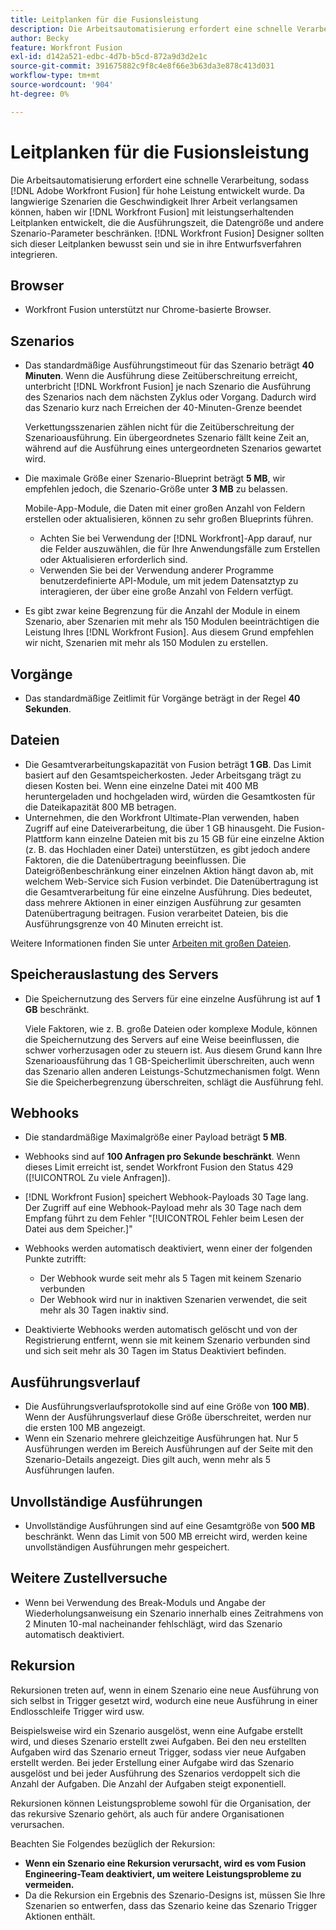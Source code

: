 ```yaml
---
title: Leitplanken für die Fusionsleistung
description: Die Arbeitsautomatisierung erfordert eine schnelle Verarbeitung und  [!DNL Adobe Workfront Fusion]  daher für hohe Leistung. Da langwierige Szenarien die Geschwindigkeit Ihrer Arbeit verlangsamen können, haben wir  [!DNL Workfront Fusion]  leistungserhaltende Leitplanken entwickelt, die die Ausführungszeit, die Datengröße und andere Szenario-Parameter begrenzen. [!DNL Workfront Fusion] Designer sollten sich dieser Leitplanken bewusst sein und sie in ihre Designpraktiken integrieren.
author: Becky
feature: Workfront Fusion
exl-id: d142a521-edbc-4d7b-b5cd-872a9d3d2e1c
source-git-commit: 391675882c9f8c4e8f66e3b63da3e878c413d031
workflow-type: tm+mt
source-wordcount: '904'
ht-degree: 0%

---
```


# Leitplanken für die Fusionsleistung

Die Arbeitsautomatisierung erfordert eine schnelle Verarbeitung, sodass [!DNL Adobe Workfront Fusion] für hohe Leistung entwickelt wurde. Da langwierige Szenarien die Geschwindigkeit Ihrer Arbeit verlangsamen können, haben wir [!DNL Workfront Fusion] mit leistungserhaltenden Leitplanken entwickelt, die die Ausführungszeit, die Datengröße und andere Szenario-Parameter beschränken. [!DNL Workfront Fusion] Designer sollten sich dieser Leitplanken bewusst sein und sie in ihre Entwurfsverfahren integrieren.

## Browser

* Workfront Fusion unterstützt nur Chrome-basierte Browser.

## Szenarios

* Das standardmäßige Ausführungstimeout für das Szenario beträgt **40 Minuten**. Wenn die Ausführung diese Zeitüberschreitung erreicht, unterbricht [!DNL Workfront Fusion] je nach Szenario die Ausführung des Szenarios nach dem nächsten Zyklus oder Vorgang. Dadurch wird das Szenario kurz nach Erreichen der 40-Minuten-Grenze beendet

  Verkettungsszenarien zählen nicht für die Zeitüberschreitung der Szenarioausführung. Ein übergeordnetes Szenario fällt keine Zeit an, während auf die Ausführung eines untergeordneten Szenarios gewartet wird.
* Die maximale Größe einer Szenario-Blueprint beträgt **5 MB**, wir empfehlen jedoch, die Szenario-Größe unter **3 MB** zu belassen.

  Mobile-App-Module, die Daten mit einer großen Anzahl von Feldern erstellen oder aktualisieren, können zu sehr großen Blueprints führen.

   * Achten Sie bei Verwendung der [!DNL Workfront]-App darauf, nur die Felder auszuwählen, die für Ihre Anwendungsfälle zum Erstellen oder Aktualisieren erforderlich sind.
   * Verwenden Sie bei der Verwendung anderer Programme benutzerdefinierte API-Module, um mit jedem Datensatztyp zu interagieren, der über eine große Anzahl von Feldern verfügt.

* Es gibt zwar keine Begrenzung für die Anzahl der Module in einem Szenario, aber Szenarien mit mehr als 150 Modulen beeinträchtigen die Leistung Ihres [!DNL Workfront Fusion]. Aus diesem Grund empfehlen wir nicht, Szenarien mit mehr als 150 Modulen zu erstellen.

## Vorgänge

* Das standardmäßige Zeitlimit für Vorgänge beträgt in der Regel **40 Sekunden**.

<!--
* The operation timeout for calls to Adobe Workfront is **120 seconds**.
-->

## Dateien

* Die Gesamtverarbeitungskapazität von Fusion beträgt **1 GB**. Das Limit basiert auf den Gesamtspeicherkosten. Jeder Arbeitsgang trägt zu diesen Kosten bei. Wenn eine einzelne Datei mit 400 MB heruntergeladen und hochgeladen wird, würden die Gesamtkosten für die Dateikapazität 800 MB betragen.
* Unternehmen, die den Workfront Ultimate-Plan verwenden, haben Zugriff auf eine Dateiverarbeitung, die über 1 GB hinausgeht. Die Fusion-Plattform kann einzelne Dateien mit bis zu 15 GB für eine einzelne Aktion (z. B. das Hochladen einer Datei) unterstützen, es gibt jedoch andere Faktoren, die die Datenübertragung beeinflussen. Die Dateigrößenbeschränkung einer einzelnen Aktion hängt davon ab, mit welchem Web-Service sich Fusion verbindet. Die Datenübertragung ist die Gesamtverarbeitung für eine einzelne Ausführung. Dies bedeutet, dass mehrere Aktionen in einer einzigen Ausführung zur gesamten Datenübertragung beitragen. Fusion verarbeitet Dateien, bis die Ausführungsgrenze von 40 Minuten erreicht ist.

Weitere Informationen finden Sie unter [Arbeiten mit großen Dateien](/help/workfront-fusion/references/scenarios/fusion-large-files.md).

## Speicherauslastung des Servers

* Die Speichernutzung des Servers für eine einzelne Ausführung ist auf **1 GB** beschränkt.

  Viele Faktoren, wie z. B. große Dateien oder komplexe Module, können die Speichernutzung des Servers auf eine Weise beeinflussen, die schwer vorherzusagen oder zu steuern ist. Aus diesem Grund kann Ihre Szenarioausführung das 1 GB-Speicherlimit überschreiten, auch wenn das Szenario allen anderen Leistungs-Schutzmechanismen folgt. Wenn Sie die Speicherbegrenzung überschreiten, schlägt die Ausführung fehl.

## Webhooks

* Die standardmäßige Maximalgröße einer Payload beträgt **5 MB**.
* Webhooks sind auf **100 Anfragen pro Sekunde beschränkt**. Wenn dieses Limit erreicht ist, sendet Workfront Fusion den Status 429 ([!UICONTROL Zu viele Anfragen]).
* [!DNL Workfront Fusion] speichert Webhook-Payloads 30 Tage lang. Der Zugriff auf eine Webhook-Payload mehr als 30 Tage nach dem Empfang führt zu dem Fehler &quot;[!UICONTROL Fehler beim Lesen der Datei aus dem Speicher.]&quot;
* Webhooks werden automatisch deaktiviert, wenn einer der folgenden Punkte zutrifft:

   * Der Webhook wurde seit mehr als 5 Tagen mit keinem Szenario verbunden
   * Der Webhook wird nur in inaktiven Szenarien verwendet, die seit mehr als 30 Tagen inaktiv sind.

* Deaktivierte Webhooks werden automatisch gelöscht und von der Registrierung entfernt, wenn sie mit keinem Szenario verbunden sind und sich seit mehr als 30 Tagen im Status Deaktiviert befinden.

## Ausführungsverlauf

* Die Ausführungsverlaufsprotokolle sind auf eine Größe von **100 MB)**. Wenn der Ausführungsverlauf diese Größe überschreitet, werden nur die ersten 100 MB angezeigt.
* Wenn ein Szenario mehrere gleichzeitige Ausführungen hat. Nur 5 Ausführungen werden im Bereich Ausführungen auf der Seite mit den Szenario-Details angezeigt. Dies gilt auch, wenn mehr als 5 Ausführungen laufen.

## Unvollständige Ausführungen

* Unvollständige Ausführungen sind auf eine Gesamtgröße von **500 MB** beschränkt. Wenn das Limit von 500 MB erreicht wird, werden keine unvollständigen Ausführungen mehr gespeichert.

## Weitere Zustellversuche

* Wenn bei Verwendung des Break-Moduls und Angabe der Wiederholungsanweisung ein Szenario innerhalb eines Zeitrahmens von 2 Minuten 10-mal nacheinander fehlschlägt, wird das Szenario automatisch deaktiviert.

## Rekursion

Rekursionen treten auf, wenn in einem Szenario eine neue Ausführung von sich selbst in Trigger gesetzt wird, wodurch eine neue Ausführung in einer Endlosschleife Trigger wird usw.

Beispielsweise wird ein Szenario ausgelöst, wenn eine Aufgabe erstellt wird, und dieses Szenario erstellt zwei Aufgaben. Bei den neu erstellten Aufgaben wird das Szenario erneut Trigger, sodass vier neue Aufgaben erstellt werden. Bei jeder Erstellung einer Aufgabe wird das Szenario ausgelöst und bei jeder Ausführung des Szenarios verdoppelt sich die Anzahl der Aufgaben. Die Anzahl der Aufgaben steigt exponentiell.

Rekursionen können Leistungsprobleme sowohl für die Organisation, der das rekursive Szenario gehört, als auch für andere Organisationen verursachen.

Beachten Sie Folgendes bezüglich der Rekursion:

* **Wenn ein Szenario eine Rekursion verursacht, wird es vom Fusion Engineering-Team deaktiviert, um weitere Leistungsprobleme zu vermeiden.**
* Da die Rekursion ein Ergebnis des Szenario-Designs ist, müssen Sie Ihre Szenarien so entwerfen, dass das Szenario keine das Szenario Trigger Aktionen enthält.

